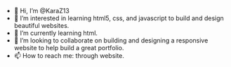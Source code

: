 - 👋 Hi, I’m @KaraZ13
- 👀 I’m interested in learning html5, css, and javascript to build and design beautiful websites.
- 🌱 I’m currently learning html.
- 💞️ I’m looking to collaborate on building and designing a responsive website to help build a great portfolio.
- 📫 How to reach me: through website. 

<!---
KaraZ13/KaraZ13 is a ✨ special ✨ repository because its `README.md` (this file) appears on your GitHub profile.
You can click the Preview link to take a look at your changes.
--->
